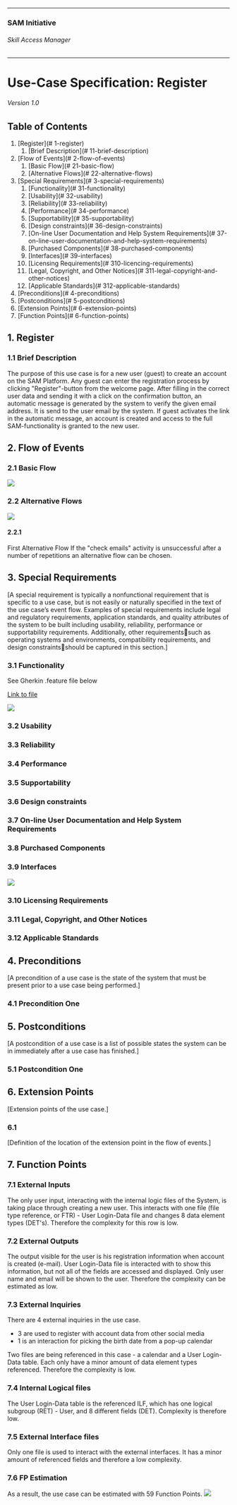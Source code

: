 * * *

### SAM Initiative

###### Skill Access Manager

* * *

# Use-Case Specification: Register

###### Version 1.0

## Table of Contents

1.  [Register](# 1-register)
    1.  [Brief Description](# 11-brief-description)
2.  [Flow of Events](# 2-flow-of-events)
    1.  [Basic Flow](# 21-basic-flow)
    2.  [Alternative Flows](# 22-alternative-flows)
3.  [Special Requirements](# 3-special-requirements)
    1.  [Functionality](# 31-functionality)
    2.  [Usability](# 32-usability)
    3.  [Reliability](# 33-reliability)
    4.  [Performance](# 34-performance)
    5.  [Supportability](# 35-supportability)
    6.  [Design constraints](# 36-design-constraints)
    7.  [On-line User Documentation and Help System Requirements](# 37-on-line-user-documentation-and-help-system-requirements)
    8.  [Purchased Components](# 38-purchased-components)
    9.  [Interfaces](# 39-interfaces)
    10.  [Licensing Requirements](# 310-licencing-requirements)
    11.  [Legal, Copyright, and Other Notices](# 311-legal-copyright-and-other-notices)
    12.  [Applicable Standards](# 312-applicable-standards)
4.  [Preconditions](# 4-preconditions)
5.  [Postconditions](# 5-postconditions)
6.  [Extension Points](# 6-extension-points)
7.  [Function Points](# 6-function-points)

## 1\. Register

### 1.1 Brief Description

The purpose of this use case is for a new user (guest) to create an account on the SAM Platform. Any guest can enter the registration process by clicking "Register"-button from the welcome page. After filling in the correct user data and sending it with a click on the confirmation button, an automatic message is generated by the system to verify the given email address. It is send to the user email by the system. If guest activates the link in the automatic message, an account is created and access to the full SAM-functionality is granted to the new user.

## 2\. Flow of Events

### 2.1 Basic Flow

![](ad_register.png)

### 2.2 Alternative Flows

![](ad_register-alt1.png)

#### 2.2.1

First Alternative Flow If the "check emails" activity is unsuccessful after a number of repetitions an alternative flow can be chosen.

## 3\. Special Requirements

[A special requirement is typically a nonfunctional requirement that is specific to a use case, but is not easily or naturally specified in the text of the use case’s event flow. Examples of special requirements include legal and regulatory requirements, application standards, and quality attributes of the system to be built including usability, reliability, performance or supportability requirements. Additionally, other requirementssuch as operating systems and environments, compatibility requirements, and design constraintsshould be captured in this section.]

### 3.1 Functionality

See Gherkin .feature file below

[Link to file](https://eynorey.visualstudio.com/SAM%20-%20Smartify%20The%20World/_git/sam-private?path=%2Fsrc%2Ftest%2Ffeatures%2Fuser%2Fregister.feature&version=GBmaster&_a=contents)

![](feature_register.png)

### 3.2 Usability

### 3.3 Reliability

### 3.4 Performance

### 3.5 Supportability

### 3.6 Design constraints

### 3.7 On-line User Documentation and Help System Requirements

### 3.8 Purchased Components

### 3.9 Interfaces

![](wf_register.png)

### 3.10 Licensing Requirements

### 3.11 Legal, Copyright, and Other Notices

### 3.12 Applicable Standards

## 4\. Preconditions

[A precondition of a use case is the state of the system that must be present prior to a use case being performed.]

### 4.1 Precondition One

## 5\. Postconditions

[A postcondition of a use case is a list of possible states the system can be in immediately after a use case has finished.]

### 5.1 Postcondition One

## 6\. Extension Points

[Extension points of the use case.]

### 6.1

[Definition of the location of the extension point in the flow of events.]

## 7\. Function Points

### 7.1 External Inputs

The only user input, interacting with the internal logic files of the System, is taking place through creating a new user. This interacts with one file (file type reference, or FTR) - User Login-Data file and changes 8 data element types (DET's). Therefore the complexity for this row is low.

### 7.2 External Outputs

The output visible for the user is his registration information when account is created (e-mail). User Login-Data file is interacted with to show this information, but not all of the fields are accessed and displayed. Only user name and email will be shown to the user. Therefore the complexity can be estimated as low.

### 7.3 External Inquiries

There are 4 external inquiries in the use case.
* 3 are used to register with account data from other social media
* 1 is an interaction for picking the birth date from a pop-up calendar

Two files are being referenced in this case - a calendar and a User Login-Data table. Each only have a minor amount of data element types referenced. Therefore the complexity is low.

### 7.4 Internal Logical files
The User Login-Data table is the referenced ILF, which has one logical subgroup (RET) - User, and 8 different fields (DET). Complexity is therefore low. 

### 7.5 External Interface files
Only one file is used to interact with the external interfaces. It has a minor amount of referenced fields and therefore a low complexity. 

### 7.6 FP Estimation
As a result, the use case can be estimated with 59 Function Points. 
![](feature_register.png)